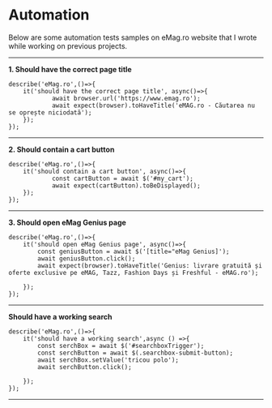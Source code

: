 # Automation
Below are some automation tests samples on eMag.ro website that I wrote while working on previous projects.

-------


**1. Should have the correct page title**
```
describe('eMag.ro',()=>{
	it('should have the correct page title', async()=>{
			await browser.url('https://www.emag.ro');
			await expect(browser).toHaveTitle('eMAG.ro - Căutarea nu se oprește niciodată');
	});
});
```

-----------

**2. Should contain a cart button**
```
describe('eMag.ro',()=>{
	it('should contain a cart button', async()=>{
			const cartButton = await $('#my_cart');
			await expect(cartButton).toBeDisplayed();
	});
});
```

------------

**3. Should open eMag Genius page**
```
describe('eMag.ro',()=>{
	it('should open eMag Genius page', async()=>{
		const geniusButton = await $('[title="eMag Genius]');
		await geniusButton.click();
		await expect(browser).toHaveTitle('Genius: livrare gratuită și oferte exclusive pe eMAG, Tazz, Fashion Days și Freshful - eMAG.ro');

	});
});
```

----------

**Should have a working search**
```
describe('eMag.ro',()=>{
	it('should have a working search',async () =>{
		const serchBox = await $('#searchboxTrigger');
		const serchButton = await $(.searchbox-submit-button);
		await serchBox.setValue('tricou polo');
		await serchButton.click();

	});
});
```

-----------
